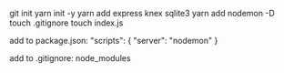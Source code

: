 git init
yarn init -y
yarn add express knex sqlite3
yarn add nodemon -D
touch .gitignore
touch index.js

add to package.json:
  "scripts": { 
    "server": "nodemon" 
  }

add to .gitignore: node_modules